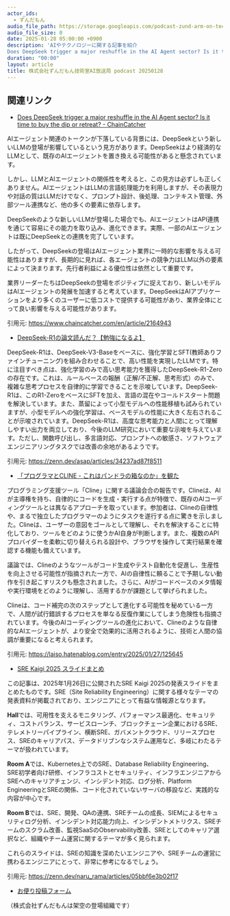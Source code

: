 ```yaml
---
actor_ids:
  - ずんだもん
audio_file_path: https://storage.googleapis.com/podcast-zund-arm-on-tech/audio/株式会社ずんだもん技術室AI放送局_podcast_20250128.mp3
audio_file_size: 0
date: 2025-01-28 05:00:00 +0900
description: 'AIやテクノロジーに関する記事を紹介  
Does DeepSeek trigger a major reshuffle in the AI Agent sector? Is it time to buy the dip or retreat? - ChainCatcher、DeepSeek-R1の論文読んだ？【勉強になるよ】、「プログラマとCLINE - これはパンドラの箱なのか」を観た、SRE Kaigi 2025 スライドまとめ'
duration: "00:00"
layout: article
title: 株式会社ずんだもん技術室AI放送局 podcast 20250128
---
```


## 関連リンク


- [Does DeepSeek trigger a major reshuffle in the AI Agent sector? Is it time to buy the dip or retreat? - ChainCatcher](https://www.chaincatcher.com/en/article/2164943)  


AIエージェント関連のトークンが下落している背景には、DeepSeekという新しいLLMの登場が影響しているという見方があります。DeepSeekはより経済的なLLMとして、既存のAIエージェントを置き換える可能性があると懸念されています。

しかし、LLMとAIエージェントの関係性を考えると、この見方は必ずしも正しくありません。AIエージェントはLLMの言語処理能力を利用しますが、その表現力や対話の質はLLMだけでなく、プロンプト設計、後処理、コンテキスト管理、外部ツール連携など、他の多くの要素に依存します。

DeepSeekのような新しいLLMが登場した場合でも、AIエージェントはAPI連携を通じて容易にその能力を取り込み、進化できます。実際、一部のAIエージェントは既にDeepSeekとの連携を完了しています。

したがって、DeepSeekの登場はAIエージェント業界に一時的な影響を与える可能性はありますが、長期的に見れば、各エージェントの競争力はLLM以外の要素によって決まります。先行者利益による優位性は依然として重要です。

業界リーダーたちはDeepSeekの登場をポジティブに捉えており、新しいモデルはAIエージェントの発展を加速すると考えています。DeepSeekはAIアプリケーションをより多くのユーザーに低コストで提供する可能性があり、業界全体にとって良い影響を与える可能性があります。


引用元: https://www.chaincatcher.com/en/article/2164943


- [DeepSeek-R1の論文読んだ？【勉強になるよ】](https://zenn.dev/asap/articles/34237ad87f8511)  


DeepSeek-R1は、DeepSeek-V3-Baseをベースに、強化学習とSFT(教師ありファインチューニング)を組み合わせることで、高い性能を実現したLLMです。特に注目すべき点は、強化学習のみで高い思考能力を獲得したDeepSeek-R1-Zeroの存在です。これは、ルールベースの報酬（正解/不正解、思考形式）のみで、複雑な思考プロセスを自律的に学習できることを示唆しています。DeepSeek-R1は、このR1-ZeroをベースにSFTを加え、言語の混在やコールドスタート問題を解決しています。また、蒸留によって小型モデルへの性能移植も試みられていますが、小型モデルへの強化学習は、ベースモデルの性能に大きく左右されることが示唆されています。DeepSeek-R1は、高度な思考能力と人間にとって理解しやすい出力を両立しており、今後のLLM研究において重要な示唆を与えています。ただし、関数呼び出し、多言語対応、プロンプトへの敏感さ、ソフトウェアエンジニアリングタスクでは改善の余地があるようです。


引用元: https://zenn.dev/asap/articles/34237ad87f8511


- [「プログラマとCLINE - これはパンドラの箱なのか」を観た](https://laiso.hatenablog.com/entry/2025/01/27/125645)  


プログラミング支援ツール「Cline」に関する議論会合の報告です。Clineは、AIが主導権を持ち、自律的にコードを生成・実行する点が特徴で、既存のAIコーディングツールとは異なるアプローチを取っています。参加者は、Clineの自律性や、まるで独立したプログラマーのようにタスクを遂行する点に驚きを示しました。Clineは、ユーザーの意図をゴールとして理解し、それを解決することに特化しており、ツールをどのように使うかAI自身が判断します。また、複数のAPIプロバイダーを柔軟に切り替えられる設計や、ブラウザを操作して実行結果を確認する機能も備えています。

議論では、Clineのようなツールがコード生成やテスト自動化を促進し、生産性を向上させる可能性が指摘された一方で、AIの自律性に頼ることで予期しない動作を引き起こすリスクも懸念されました。さらに、AIがコードベースのメタ情報や実行環境をどのように理解し、活用するかが課題として挙げられました。

Clineは、コード補完の次のステップとして進化する可能性を秘めている一方で、人間が試行錯誤するプロセスを単なる反復作業にしてしまう危険性も指摘されています。今後のAIコーディングツールの進化において、Clineのような自律的なAIエージェントが、より安全で効果的に活用されるように、技術と人間の協調が重要になると考えられます。


引用元: https://laiso.hatenablog.com/entry/2025/01/27/125645


- [SRE Kaigi 2025 スライドまとめ](https://zenn.dev/naru_rama/articles/05bbf6e3b02f17)  


この記事は、2025年1月26日に公開されたSRE Kaigi 2025の発表スライドをまとめたものです。SRE（Site Reliability Engineering）に関する様々なテーマの発表資料が掲載されており、エンジニアにとって有益な情報源となります。

**Hall**では、可用性を支えるモニタリング、パフォーマンス最適化、セキュリティ、コストバランス、サービスローンチ、ブロックチェーン企業におけるSRE、テレメトリーパイプライン、横断SRE、ガバメントクラウド、リリースプロセス、SREのキャリアパス、データドリブンなシステム運用など、多岐にわたるテーマが扱われています。

**Room A**では、Kubernetes上でのSRE、Database Reliability Engineering、SRE初学者向け研修、インフラコストとセキュリティ、インフラエンジニアからSREへのキャリアチェンジ、インシデント対応、ログ分析、Platform EngineeringとSREの関係、コード化されていないサーバの移設など、実践的な内容が中心です。

**Room B**では、SRE、開発、QAの連携、SREチームの成長、SIEMによるセキュリティログ分析、インシデント対応能力向上、インシデントメトリクス、SREチームのスクラム改善、監視SaaSのObservability改善、SREとしてのキャリア選択など、組織やチーム運営に関するテーマが多く見られます。

これらのスライドは、SREの知識を深めたいエンジニアや、SREチームの運営に携わるエンジニアにとって、非常に参考になるでしょう。


引用元: https://zenn.dev/naru_rama/articles/05bbf6e3b02f17



- [お便り投稿フォーム](https://forms.gle/ffg4JTfqdiqK62qf9)

（株式会社ずんだもんは架空の登場組織です）
